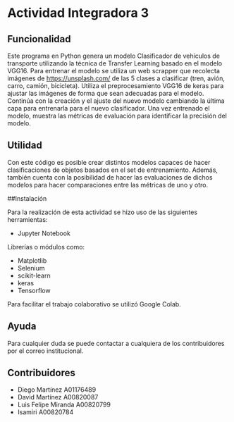 # Actividad Integradora 3

## Funcionalidad

Este programa en Python genera un modelo Clasificador de vehículos de transporte utilizando la técnica de Transfer Learning basado en el modelo VGG16. 
Para entrenar el modelo se utiliza un web scrapper que recolecta imágenes de  https://unsplash.com/ de las 5 clases a clasificar (tren, avión, carro,  camión, bicicleta).
Utiliza el preprocesamiento VGG16 de keras para ajustar las imágenes de forma que sean adecuadas para el modelo.
Continúa con la creación y el ajuste del nuevo modelo cambiando la última capa para entrenarla para el nuevo clasificador.
Una vez entrenado el modelo, muestra las métricas de evaluación para identificar la precisión del modelo.

## Utilidad

Con este código es posible crear distintos modelos capaces de hacer clasificaciones de objetos basados en el set de entrenamiento. Además, también cuenta con la posibilidad de hacer las evaluaciones de dichos modelos para hacer comparaciones entre las métricas de uno y otro.

##Instalación

Para la realización de esta actividad se hizo uso de las siguientes herramientas:
- Jupyter Notebook

Librerías o módulos como:

- Matplotlib
- Selenium
- scikit-learn
- keras
- Tensorflow

Para facilitar el trabajo colaborativo se utilizó Google Colab.

## Ayuda

Para cualquier duda se puede contactar a cualquiera de los contribuidores por el correo institucional.

## Contribuidores

- Diego Martínez A01176489
- David Martínez A00820087
- Luis Felipe Miranda A00820799
- Isamiri A00820784
